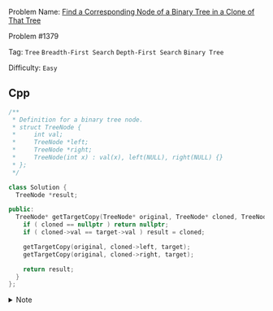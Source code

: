 Problem Name: [Find a Corresponding Node of a Binary Tree in a Clone of That Tree](https://leetcode.com/problems/find-a-corresponding-node-of-a-binary-tree-in-a-clone-of-that-tree/)

Problem #1379

Tag: `Tree` `Breadth-First Search` `Depth-First Search` `Binary Tree`

Difficulty: `Easy`

## Cpp

```cpp
/**
 * Definition for a binary tree node.
 * struct TreeNode {
 *     int val;
 *     TreeNode *left;
 *     TreeNode *right;
 *     TreeNode(int x) : val(x), left(NULL), right(NULL) {}
 * };
 */

class Solution {
  TreeNode *result;

public:
  TreeNode* getTargetCopy(TreeNode* original, TreeNode* cloned, TreeNode* target) {
    if ( cloned == nullptr ) return nullptr;
    if ( cloned->val == target->val ) result = cloned;

    getTargetCopy(original, cloned->left, target);
    getTargetCopy(original, cloned->right, target);

    return result;
  }
};
```

<details>
  <summary>Note</summary>
  <li>Use DFS (Pre-order, In-order, Post-order)</li>
  <li>If value matched with <code>target</code> node store the address of that node in <code>cloned</code> & return it</li>
</details>

